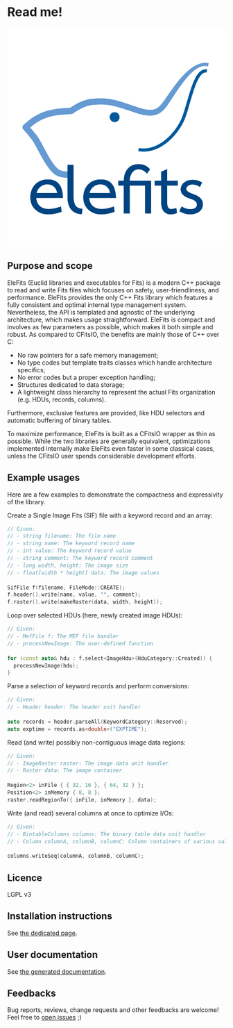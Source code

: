 # Read me!

![EleFits logo](doc/diagrams/out/elefits_square.svg)

## Purpose and scope

EleFits (Euclid libraries and executables for Fits) is a modern C++ package to read and write Fits files which focuses on safety, user-friendliness, and performance.
EleFits provides the only C++ Fits library which features a fully consistent and optimal internal type management system.
Nevertheless, the API is templated and agnostic of the underlying architecture, which makes usage straightforward.
EleFits is compact and involves as few parameters as possible, which makes it both simple and robust.
As compared to CFitsIO, the benefits are mainly those of C++ over C:

* No raw pointers for a safe memory management;
* No type codes but template traits classes which handle architecture specifics;
* No error codes but a proper exception handling;
* Structures dedicated to data storage;
* A lightweight class hierarchy to represent the actual Fits organization (e.g. HDUs, records, columns).

Furthermore, exclusive features are provided, like HDU selectors and automatic buffering of binary tables.

To maximize performance, EleFits is built as a CFitsIO wrapper as thin as possible.
While the two libraries are generally equivalent, optimizations implemented internally make EleFits even faster in some classical cases, unless the CFitsIO user spends considerable development efforts.

## Example usages

Here are a few examples to demonstrate the compactness and expressivity of the library.

Create a Single Image Fits (SIF) file with a keyword record and an array:

```c++
// Given:
// - string filename: The file name
// - string name: The keyword record name
// - int value: The keyword record value
// - string comment: The keyword record comment
// - long width, height: The image size
// - float[width * height] data: The image values

SifFile f(filename, FileMode::CREATE);
f.header().write(name, value, "", comment);
f.raster().write(makeRaster(data, width, height));
```

Loop over selected HDUs (here, newly created image HDUs):

```c++
// Given:
// - MefFile f: The MEF file handler
// - processNewImage: The user-defined function

for (const auto& hdu : f.select<ImageHdu>(HduCategory::Created)) {
  processNewImage(hdu);
}
```

Parse a selection of keyword records and perform conversions:

```c++
// Given:
// - Header header: The header unit handler

auto records = header.parseAll(KeywordCategory::Reserved);
auto exptime = records.as<double>("EXPTIME");
```

Read (and write) possibly non-contiguous image data regions:

```c++
// Given:
// - ImageRaster raster: The image data unit handler
// - Raster data: The image container

Region<2> inFile { { 32, 16 }, { 64, 32 } };
Position<2> inMemory { 8, 8 };
raster.readRegionTo({ inFile, inMemory }, data);
```

Write (and read) several columns at once to optimize I/Os:

```c++
// Given:
// - BintableColumns columns: The binary table data unit handler
// - Column columnA, columnB, columnC: Column containers of various value types

columns.writeSeq(columnA, columnB, columnC);
```

## Licence

LGPL v3

## Installation instructions

See [the dedicated page](doc/INSTALL.md).

## User documentation

See [the generated documentation](https://cnes.github.io/EleFits).

## Feedbacks

Bug reports, reviews, change requests and other feedbacks are welcome!
Feel free to [open issues](https://github.com/CNES/EleFits/issues/new/choose) ;)
